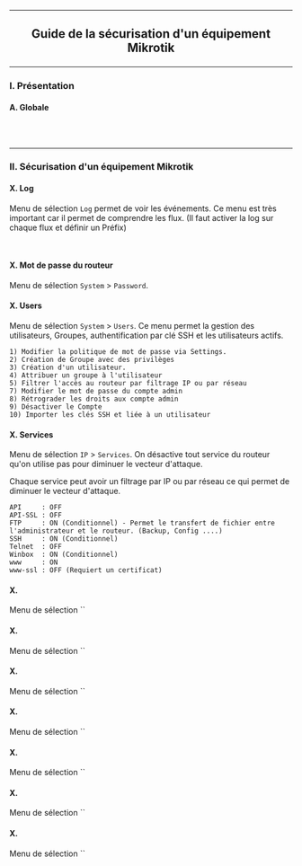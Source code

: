 ---------------------------------------------------------------------------------------------------------------------------------------------------------------------------------------------------
## <p align='center'> Guide de la sécurisation d'un équipement Mikrotik </p>

---------------------------------------------------------------------------------------------------------------------------------------------------------------------------------------------------
### I. Présentation
#### A. Globale
```
```

<br />

---------------------------------------------------------------------------------------------------------------------------------------------------------------------------------------------------
### II. Sécurisation d'un équipement Mikrotik
#### X. Log
Menu de sélection `Log` permet de voir les événements. Ce menu est très important car il permet de comprendre les flux. (Il faut activer la log sur chaque flux et définir un Préfix) 

<br />

#### X. Mot de passe du routeur
Menu de sélection `System` > `Password`.

#### X. Users
Menu de sélection `System` > `Users`. Ce menu permet la gestion des utilisateurs, Groupes, authentification par clé SSH et les utilisateurs actifs.
```
1) Modifier la politique de mot de passe via Settings.
2) Création de Groupe avec des privilèges
3) Création d'un utilisateur.
4) Attribuer un groupe à l'utilisateur
5) Filtrer l'accès au routeur par filtrage IP ou par réseau
7) Modifier le mot de passe du compte admin
8) Rétrograder les droits aux compte admin
9) Désactiver le Compte
10) Importer les clés SSH et liée à un utilisateur
```


#### X. Services
Menu de sélection `IP` > `Services`. On désactive tout service du routeur qu'on utilise pas pour diminuer le vecteur d'attaque.

Chaque service peut avoir un filtrage par IP ou par réseau ce qui permet de diminuer le vecteur d'attaque.
```
API     : OFF
API-SSL : OFF
FTP     : ON (Conditionnel) - Permet le transfert de fichier entre l'administrateur et le routeur. (Backup, Config ....)
SSH     : ON (Conditionnel)
Telnet  : OFF
Winbox  : ON (Conditionnel)
www     : ON
www-ssl : OFF (Requiert un certificat)
```


#### X. 
Menu de sélection ``

#### X. 
Menu de sélection ``

#### X. 
Menu de sélection ``

#### X. 
Menu de sélection ``

#### X. 
Menu de sélection ``

#### X. 
Menu de sélection ``

#### X. 
Menu de sélection ``
